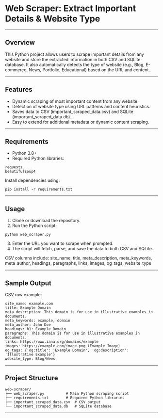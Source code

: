 # Web Scraper: Extract Important Details & Website Type
---
## Overview
This Python project allows users to scrape important details from any website and store the extracted information in both CSV and SQLite database. It also automatically detects the type of website (e.g., Blog, E-commerce, News, Portfolio, Educational) based on the URL and content.

---

## Features
- Dynamic scraping of most important content from any website.
- Detection of website type using URL patterns and content heuristics.
- Saves data to CSV (important_scraped_data.csv) and SQLite (important_scraped_data.db).
- Easy to extend for additional metadata or dynamic content scraping.

---

## Requirements
- Python 3.8+
- Required Python libraries:
```
requests
beautifulsoup4
```
Install dependencies using:
```
pip install -r requirements.txt
```

---

## Usage
1. Clone or download the repository.
2. Run the Python script:
```
python web_scraper.py
```
3. Enter the URL you want to scrape when prompted.
4. The script will fetch, parse, and save the data to both CSV and SQLite.

CSV columns include:
site_name, title, meta_description, meta_keywords, meta_author, headings, paragraphs, links, images, og_tags, website_type

---

## Sample Output
CSV row example:
```
site_name: example.com
title: Example Domain
meta_description: This domain is for use in illustrative examples in documents.
meta_keywords: example, domain
meta_author: John Doe
headings: h1: Example Domain
paragraphs: This domain is for use in illustrative examples in documents.
links: https://www.iana.org/domains/example
images: https://example.com/image.png (Example Image)
og_tags: {'og:title': 'Example Domain', 'og:description': 'Illustrative Example'}
website_type: Blog/News
```
---

## Project Structure
```
web-scraper/
├── web_scraper.py          # Main Python scraping script
├── requirements.txt        # Required Python libraries
├── important_scraped_data.csv  # CSV output
└── important_scraped_data.db   # SQLite database
```
---